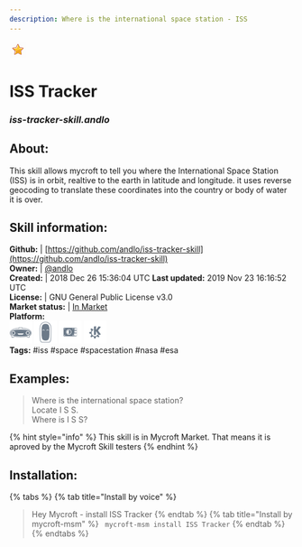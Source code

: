 ```yaml
--- 
description: Where is the international space station - ISS
---
```


![](../.gitbook/assets/star.png)  
# ISS Tracker  
### _iss-tracker-skill.andlo_  
## About:  
This skill allows mycroft to tell you where the International Space Station (ISS) is in orbit, realtive
to the earth in latitude and longitude. it uses reverse geocoding to translate these coordinates
into the country or body of water it is over.

## Skill information:  
**Github:** | [https://github.com/andlo/iss-tracker-skill](https://github.com/andlo/iss-tracker-skill)  
**Owner:** | [@andlo](https://github.com/andlo)  
**Created:** | 2018 Dec 26 15:36:04 UTC  **Last updated:** 2019 Nov 23 16:16:52 UTC  
**License:** | GNU General Public License v3.0  
**Market status:** | [In Market](https://market.mycroft.ai/skill/iss-tracker)  
**Platform:**  
 ![](../.gitbook/assets/mark-1-icon.png)  ![](../.gitbook/assets/mark-2-icon.png)  ![](../.gitbook/assets/picroft-icon.png)  ![](../.gitbook/assets/kde.png)   
**Tags:** \#iss \#space \#spacestation \#nasa \#esa   
## Examples:  
> Where is the international space station?  
> Locate I S S.  
> Where is I S S?  
  
{% hint style="info" %}
This skill is in Mycroft Market. That means it is aproved by the Mycroft Skill testers
{% endhint %}
    
## Installation:  
{% tabs %}
{% tab title="Install by voice" %}
> Hey Mycroft - install ISS Tracker
{% endtab %}
  {% tab title="Install by mycroft-msm" %}
``` mycroft-msm install ISS Tracker```
{% endtab %}
  {% endtabs %}
  